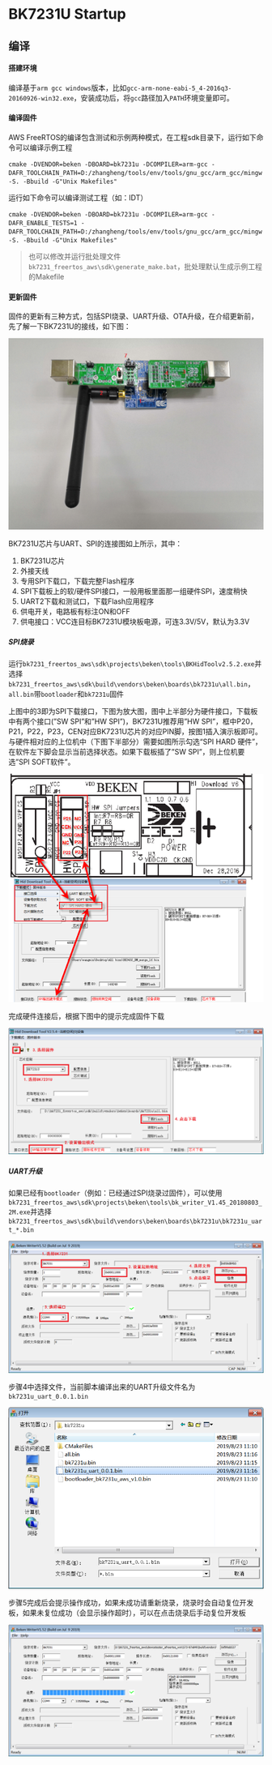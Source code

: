 # BK7231U Startup



## 编译

#### 搭建环境

编译基于`arm gcc windows`版本，比如`gcc-arm-none-eabi-5_4-2016q3-20160926-win32.exe`，安装成功后，将`gcc`路径加入`PATH`环境变量即可。



#### 编译固件

AWS FreeRTOS的编译包含测试和示例两种模式，在工程sdk目录下，运行如下命令可以编译示例工程



`cmake -DVENDOR=beken -DBOARD=bk7231u -DCOMPILER=arm-gcc -DAFR_TOOLCHAIN_PATH=D:/zhangheng/tools/env/tools/gnu_gcc/arm_gcc/mingw -S. -Bbuild -G"Unix Makefiles"`



运行如下命令可以编译测试工程（如：IDT）

`cmake -DVENDOR=beken -DBOARD=bk7231u -DCOMPILER=arm-gcc -DAFR_ENABLE_TESTS=1 -DAFR_TOOLCHAIN_PATH=D:/zhangheng/tools/env/tools/gnu_gcc/arm_gcc/mingw -S. -Bbuild -G"Unix Makefiles"`



> 也可以修改并运行批处理文件`bk7231_freertos_aws\sdk\generate_make.bat`，批处理默认生成示例工程的Makefile



#### 更新固件

固件的更新有三种方式，包括SPI烧录、UART升级、OTA升级，在介绍更新前，先了解一下BK7231U的接线，如下图：

![1567579303792](sdk/projects/beken/startup/update_overview.png)

BK7231U芯片与UART、SPI的连接图如上所示，其中：

1. BK7231U芯片
2. 外接天线
3. 专用SPI下载口，下载完整Flash程序
4. SPI下载板上的软/硬件SPI接口，一般用板里面那一组硬件SPI，速度稍快
5. UART2下载和测试口，下载Flash应用程序
6. 供电开关，电路板有标注ON和OFF
7. 供电接口：VCC连目标BK7231U模块板电源，可连3.3V/5V，默认为3.3V



##### SPI烧录

运行`bk7231_freertos_aws\sdk\projects\beken\tools\BKHidToolv2.5.2.exe`并选择`bk7231_freertos_aws\sdk\build\vendors\beken\boards\bk7231u\all.bin`，`all.bin`带`bootloader`和`bk7231u`固件

上图中的3即为SPI下载接口，下图为放大图，图中上半部分为硬件接口，下载板中有两个接口(”SW SPI”和”HW SPI”)，BK7231U推荐用”HW SPI”，框中P20，P21，P22，P23，CEN对应BK7231U芯片的对应PIN脚，按图1插入演示板即可。与硬件相对应的上位机中（下图下半部分）需要如图所示勾选“SPI HARD 硬件”，在软件左下脚会显示当前选择状态。如果下载板插了”SW SPI”，则上位机要选”SPI SOFT软件”。

![1567577926930](sdk/projects/beken/startup/update_spi_1.png)



完成硬件连接后，根据下图中的提示完成固件下载

![1567576895349](sdk/projects/beken/startup/update_spi_2.png)

##### UART升级

如果已经有`bootloader`（例如：已经通过SPI烧录过固件），可以使用`bk7231_freertos_aws\sdk\projects\beken\tools\bk_writer_V1.45_20180803_2M.exe`并选择`bk7231_freertos_aws\sdk\build\vendors\beken\boards\bk7231u\bk7231u_uart_*.bin`

![1567577182075](sdk/projects/beken/startup/update_uart_1.png)



步骤4中选择文件，当前脚本编译出来的UART升级文件名为`bk7231u_uart_0.0.1.bin`

![1566530229214](sdk/projects/beken/startup/update_uart_2.png)



步骤5完成后会提示操作成功，如果未成功请重新烧录，烧录时会自动复位开发板，如果未复位成功（会显示操作超时），可以在点击烧录后手动复位开发板

![1567499507943](sdk/projects/beken/startup/update_uart_3.png)



